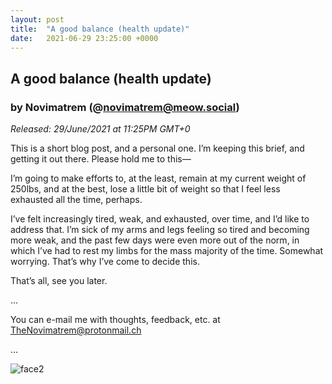 ```yaml
---
layout: post
title:  "A good balance (health update)"
date:   2021-06-29 23:25:00 +0000
---
```

## A good balance (health update)
### by Novimatrem (@novimatrem@meow.social)
*Released: 29/June/2021 at 11:25PM GMT+0*

This is a short blog post, and a personal one. I’m keeping this brief, and getting it out there. Please hold me to this—

I’m going to make efforts to, at the least, remain at my current weight of 250lbs, and at the best, lose a little bit of weight so that I feel less exhausted all the time, perhaps.

I’ve felt increasingly tired, weak, and exhausted, over time, and I’d like to address that. I’m sick of my arms and legs feeling so tired and becoming more weak, and the past few days were even more out of the norm, in which I’ve had to rest my limbs for the mass majority of the time. Somewhat worrying. That’s why I’ve come to decide this. 

That’s all, see you later.

...

You can e-mail me with thoughts, feedback, etc. at [TheNovimatrem@protonmail.ch](mailto:TheNovimatrem@protonmail.ch)

...

![face2](https://gitlab.com/Novimatrem/blog/-/raw/master/face2.png)

